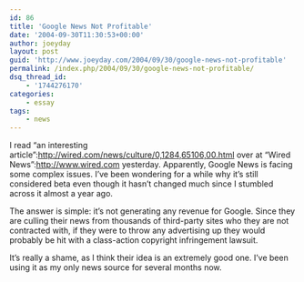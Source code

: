 ```yaml
---
id: 86
title: 'Google News Not Profitable'
date: '2004-09-30T11:30:53+00:00'
author: joeyday
layout: post
guid: 'http://www.joeyday.com/2004/09/30/google-news-not-profitable'
permalink: /index.php/2004/09/30/google-news-not-profitable/
dsq_thread_id:
    - '1744276170'
categories:
    - essay
tags:
    - news
---
```


I read “an interesting article”:http://wired.com/news/culture/0,1284,65106,00.html over at “Wired News”:http://www.wired.com yesterday. Apparently, Google News is facing some complex issues. I’ve been wondering for a while why it’s still considered beta even though it hasn’t changed much since I stumbled across it almost a year ago.

The answer is simple: it’s not generating any revenue for Google. Since they are culling their news from thousands of third-party sites who they are not contracted with, if they were to throw any advertising up they would probably be hit with a class-action copyright infringement lawsuit.

It’s really a shame, as I think their idea is an extremely good one. I’ve been using it as my only news source for several months now.